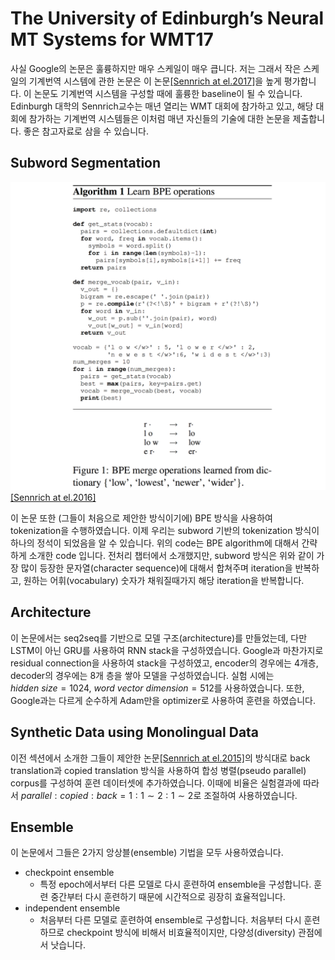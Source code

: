 # The University of Edinburgh’s Neural MT Systems for WMT17

사실 Google의 논문은 훌륭하지만 매우 스케일이 매우 큽니다. 저는 그래서 작은 스케일의 기계번역 시스템에 관한 논문은 이 논문[\[Sennrich at el.2017\]](https://arxiv.org/pdf/1708.00726.pdf)을 높게 평가합니다. 이 논문도 기계번역 시스템을 구성할 때에 훌륭한 baseline이 될 수 있습니다.
Edinburgh 대학의 Sennrich교수는 매년 열리는 WMT 대회에 참가하고 있고, 해당 대회에 참가하는 기계번역 시스템들은 이처럼 매년 자신들의 기술에 대한 논문을 제출합니다. 좋은 참고자료로 삼을 수 있습니다.

## Subword Segmentation

![](./assets/nmt-edinburgh-1.png)<br>
[[Sennrich at el.2016]](http://www.aclweb.org/anthology/P16-1162)

이 논문 또한 (그들이 처음으로 제안한 방식이기에) BPE 방식을 사용하여 tokenization을 수행하였습니다. 이제 우리는 subword 기반의 tokenization 방식이 하나의 정석이 되었음을 알 수 있습니다. 위의 code는 BPE algorithm에 대해서 간략하게 소개한 code 입니다. 전처리 챕터에서 소개했지만, subword 방식은 위와 같이 가장 많이 등장한 문자열(character sequence)에 대해서 합쳐주며 iteration을 반복하고, 원하는 어휘(vocabulary) 숫자가 채워질때가지 해당 iteration을 반복합니다.

## Architecture

이 논문에서는 seq2seq를 기반으로 모델 구조(architecture)를 만들었는데, 다만 LSTM이 아닌 GRU를 사용하여 RNN stack을 구성하였습니다. Google과 마찬가지로 residual connection을 사용하여 stack을 구성하였고, encoder의 경우에는 4개층, decoder의 경우에는 8개 층을 쌓아 모델을 구성하였습니다. 실험 시에는 $hidden~size = 1024,~word~vector~dimension = 512$를 사용하였습니다. 또한, Google과는 다르게 순수하게 Adam만을 optimizer로 사용하여 훈련을 하였습니다.

## Synthetic Data using Monolingual Data

이전 섹션에서 소개한 그들이 제안한 논문[[Sennrich at el.2015]](https://arxiv.org/pdf/1511.06709.pdf)의 방식대로 back translation과 copied translation 방식을 사용하여 합성 병렬(pseudo parallel) corpus를 구성하여 훈련 데이터셋에 추가하였습니다. 이때에 비율은 실험결과에 따라서 $parallel : copied : back = 1 : 1 \sim 2 : 1\sim 2$로 조절하여 사용하였습니다.

## Ensemble

이 논문에서 그들은 2가지 앙상블(ensemble) 기법을 모두 사용하였습니다.

- checkpoint ensemble
    + 특정 epoch에서부터 다른 모델로 다시 훈련하여 ensemble을 구성합니다. 훈련 중간부터 다시 훈련하기 때문에 시간적으로 굉장히 효율적입니다.
- independent ensemble
    + 처음부터 다른 모델로 훈련하여 ensemble로 구성합니다. 처음부터 다시 훈련하므로 checkpoint 방식에 비해서 비효율적이지만, 다양성(diversity) 관점에서 낫습니다.